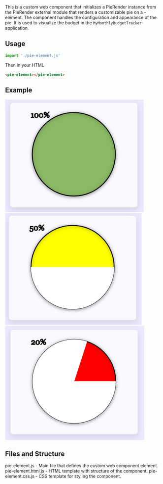 # <pie-element>
This is a custom web component that initializes a PieRender instance from the PieRender external module that renders a customizable pie on a <canvas>-element.
The component handles the configuration and appearance of the pie. It is used to visualize the budget in the `MyMonthlyBudgetTracker`-application.

## Usage
```javascript
import './pie-element.js'
```

Then in your HTML

```html
<pie-element></pie-element>
```

## Example 
![Pie OK State](../../../images/pie.png)
![Pie Warning State](../../../images/piewarning.png)
![Pie Danger State](../../../images/piedangerr.png)

## Files and Structure
pie-element.js - Main file that defines the custom web component element.
pie-element.html.js - HTML template with structure of the component.
pie-element.css.js - CSS template for styling the component.